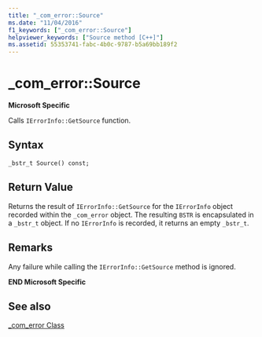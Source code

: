 ```yaml
---
title: "_com_error::Source"
ms.date: "11/04/2016"
f1_keywords: ["_com_error::Source"]
helpviewer_keywords: ["Source method [C++]"]
ms.assetid: 55353741-fabc-4b0c-9787-b5a69bb189f2
---
```

# _com_error::Source

**Microsoft Specific**

Calls `IErrorInfo::GetSource` function.

## Syntax

```
_bstr_t Source() const;
```

## Return Value

Returns the result of `IErrorInfo::GetSource` for the `IErrorInfo` object recorded within the `_com_error` object. The resulting `BSTR` is encapsulated in a `_bstr_t` object. If no `IErrorInfo` is recorded, it returns an empty `_bstr_t`.

## Remarks

Any failure while calling the `IErrorInfo::GetSource` method is ignored.

**END Microsoft Specific**

## See also

[_com_error Class](../cpp/com-error-class.md)
